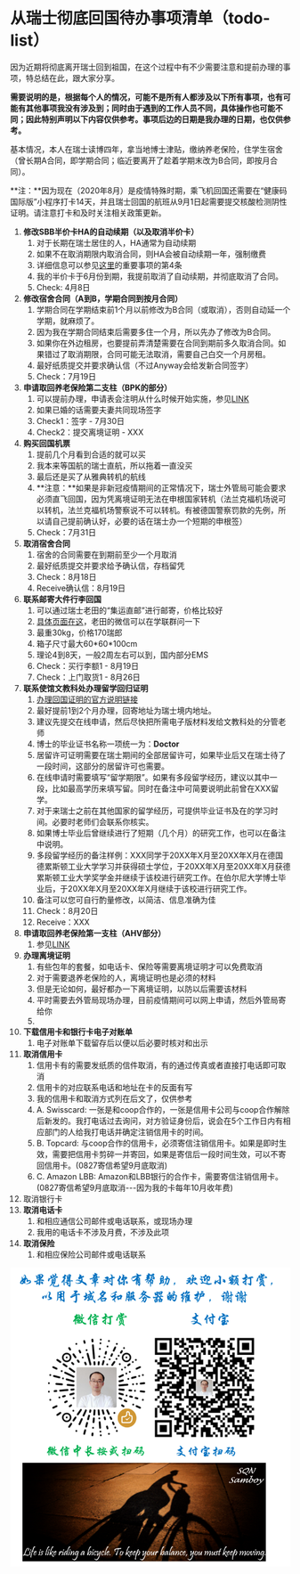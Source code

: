 # 从瑞士彻底回国待办事项清单（todo-list）

因为近期将彻底离开瑞士回到祖国，在这个过程中有不少需要注意和提前办理的事项，特总结在此，跟大家分享。

**需要说明的是，根据每个人的情况，可能不是所有人都涉及以下所有事项，也有可能有其他事项我没有涉及到；同时由于遇到的工作人员不同，具体操作也可能不同；因此特别声明以下内容仅供参考。事项后边的日期是我办理的日期，也仅供参考。**

基本情况，本人在瑞士读博四年，拿当地博士津贴，缴纳养老保险，住学生宿舍（曾长期A合同，即学期合同；临近要离开了趁着学期末改为B合同，即按月合同）。

**注：**因为现在（2020年8月）是疫情特殊时期，乘飞机回国还需要在“健康码国际版”小程序打卡14天，并且瑞士回国的航班从9月1日起需要提交核酸检测阴性证明。请注意打卡和及时关注相关政策更新。

1. **修改SBB半价卡HA的自动续期（以及取消半价卡）**
   1. 对于长期在瑞士居住的人，HA通常为自动续期
   2. 如果不在取消期限内取消合同，则HA会被自动续期一年，强制缴费
   3. 详细信息可以参见[这](http://www.qingnansun.de/bernlife/)[里](http://www.qingnansun.de/bernlife/)的重要事项的第4条
   4. 我的半价卡于6月份到期，我提前取消了自动续期，并彻底取消了合同。
   5. Check: 4月8日
2. **修改宿舍合同（A到B，学期合同到按月合同）**
   1. 学期合同在学期结束前1个月以前修改为B合同（或取消），否则自动延一个学期，就麻烦了。
   2. 因为我在学期合同结束后需要多住一个月，所以先办了修改为B合同。
   3. 如果你在外边租房，也要提前弄清楚需要在合同到期前多久取消合同。如果错过了取消期限，合同可能无法取消，需要自己白交一个月房租。
   4. 最好纸质提交并要求确认信（不过Anyway会给发新合同签字）
   5. Check：7月19日
3. **申请取回养老保险第二支柱（BPK的部分）**
   1. 可以提前办理，申请表会注明从什么时候开始实施，参见[LINK](https://qingnansun.gitbook.io/articles/getback-pension)
   2. 如果已婚的话需要夫妻共同现场签字
   3. Check1：签字 - 7月30日
   4. Check2：提交离境证明 - XXX
4. **购买回国机票**
   1. 提前几个月看到合适的就可以买
   2. 我本来等国航的瑞士直航，所以拖着一直没买
   3. 最后还是买了从雅典转机的航线
   4. **注意：**如果是非新冠疫情期间的正常情况下，瑞士外管局可能会要求必须直飞回国，因为凭离境证明无法在申根国家转机（法兰克福机场说可以转机，法兰克福机场警察说不可以转机。有被德国警察罚款的先例，所以请自己提前确认好，必要的话在瑞士办一个短期的申根签）
   5. Check：7月31日
5. **取消宿舍合同**
   1. 宿舍的合同需要在到期前至少一个月取消
   2. 最好纸质提交并要求给予确认信，存档留凭
   3. Check：8月18日
   4. Receive确认信：8月19日
6. **联系邮寄大件行李回国**
   1. 可以通过瑞士老田的“集运直邮”进行邮寄，价格比较好
   2. [具体页面在这](https://www.ruizhiyou.com/product/ems_pick_delivery/)，老田的微信可以在学联群问一下
   3. 最重30kg，价格170瑞郎
   4. 箱子尺寸最大60\*60\*100cm
   5. 理论4到8天，一般2周左右可以到，国内部分EMS
   6. Check：买行李额1 - 8月19日
   7. Check：上门取货1 - 8月26日
7. **联系使馆文教科处办理留学回归证明**
   1. [办理回国证明的官方说明链接](http://swiss.lxgz.org.cn/publish/portal64/tab4128/info78671.htm)
   2. 最好提前1到2个月办理，回寄地址为瑞士境内地址。
   3. 建议先提交在线申请，然后尽快把所需电子版材料发给文教科处的分管老师
   4. 博士的毕业证书名称一项统一为：**Doctor**
   5. 居留许可证明需要在瑞士期间的全部居留许可，如果毕业后又在瑞士待了一段时间，这部分的居留许可也需要。
   6. 在线申请时需要填写“留学期限”。如果有多段留学经历，建议以其中一段，比如最高学历来填写留。同时在备注中可简要说明此前曾在XXX留学。
   7. 对于来瑞士之前在其他国家的留学经历，可提供毕业证书及在的学习时间。必要时老师们会联系你核实。
   8. 如果博士毕业后曾继续进行了短期（几个月）的研究工作，也可以在备注中说明。
   9. 多段留学经历的备注样例：XXX同学于20XX年X月至20XX年X月在德国德累斯顿工业大学学习并获得硕士学位，于20XX年X月至20XX年X月获德累斯顿工业大学奖学金并继续于该校进行研究工作。在伯尔尼大学博士毕业后，于20XX年X月至20XX年X月继续于该校进行研究工作。
   10. 备注可以您可自行酌量修改，以简洁、信息准确为佳
   11. Check：8月20日
   12. Receive：XXX
8. **申请取回养老保险第一支柱（AHV部分）**
   1. 参见[LINK](https://qingnansun.gitbook.io/articles/getback-pension)
9. **办理离境证明**
   1. 有些包年的套餐，如电话卡、保险等需要离境证明才可以免费取消
   2. 对于需要退养老保险的人，离境证明也是必须的材料
   3. 但是无论如何，最好都办一下离境证明，以防以后需要该材料
   4. 平时需要去外管局现场办理，目前疫情期间可以网上申请，然后外管局寄给你
   5. 
10. **下载信用卡和银行卡电子对账单**
    1. 电子对账单下载留存后以便以后必要时核对和出示
11. **取消信用卡**
    1. 信用卡有的需要发纸质的信件取消，有的通过传真或者直接打电话即可取消
    2. 信用卡的对应联系电话和地址在卡的反面有写
    3. 我的信用卡和取消方式列在后文了，仅供参考
    4. A. Swisscard: 一张是和coop合作的，一张是信用卡公司与coop合作解除后新发的。我打电话过去询问，对方验证身份后，说会在5个工作日内有相应部门的人给我打电话并确定注销信用卡的时间。
    5. B. Topcard: 与coop合作的信用卡，必须寄信注销信用卡。如果是即时生效，需要把信用卡剪碎一并寄回，如果是寄信后一段时间生效，可以不寄回信用卡。\(0827寄信希望9月底取消\)
    6. C. Amazon LBB: Amazon和LBB银行的合作卡，需要寄信注销信用卡。\(0827寄信希望9月底取消---因为我的卡每年10月收年费\)
12. 取消银行卡
13. **取消电话卡**
    1. 和相应通信公司邮件或电话联系，或现场办理
    2. 我用的电话卡不涉及月费，不涉及此项
14. **取消保险**
    1. 和相应保险公司邮件或电话联系

![](.gitbook/assets/20200804-wei-tu-.png)





